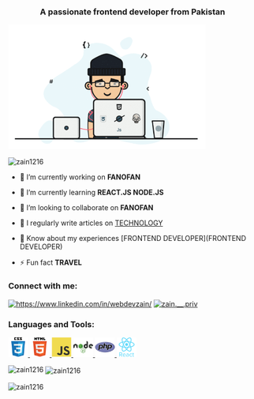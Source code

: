<h3 align="center">A passionate frontend developer from Pakistan</h3>

<img alig="right" alt="coding" width="400" src="/image.gif">

<p align="left"> <img src="https://komarev.com/ghpvc/?username=zain1216&label=Profile%20views&color=0e75b6&style=flat" alt="zain1216" /> </p>

- 🔭 I’m currently working on **FANOFAN**

- 🌱 I’m currently learning **REACT.JS NODE.JS**

- 👯 I’m looking to collaborate on **FANOFAN**

- 📝 I regularly write articles on [TECHNOLOGY](TECHNOLOGY)

- 📄 Know about my experiences [FRONTEND DEVELOPER](FRONTEND DEVELOPER)

- ⚡ Fun fact **TRAVEL**

<h3 align="left">Connect with me:</h3>
<p align="left">
<a href="https://www.linkedin.com/in/webdevzain/" target="blank"><img align="center" src="https://raw.githubusercontent.com/rahuldkjain/github-profile-readme-generator/master/src/images/icons/Social/linked-in-alt.svg" alt="https://www.linkedin.com/in/webdevzain/" height="30" width="40" /></a>
<a href="https://instagram.com/zain.__.priv" target="blank"><img align="center" src="https://raw.githubusercontent.com/rahuldkjain/github-profile-readme-generator/master/src/images/icons/Social/instagram.svg" alt="zain.__.priv" height="30" width="40" /></a>
</p>

<h3 align="left">Languages and Tools:</h3>
<p align="left"> <a href="https://www.w3schools.com/css/" target="_blank" rel="noreferrer"> <img src="https://raw.githubusercontent.com/devicons/devicon/master/icons/css3/css3-original-wordmark.svg" alt="css3" width="40" height="40"/> </a> <a href="https://www.w3.org/html/" target="_blank" rel="noreferrer"> <img src="https://raw.githubusercontent.com/devicons/devicon/master/icons/html5/html5-original-wordmark.svg" alt="html5" width="40" height="40"/> </a> <a href="https://developer.mozilla.org/en-US/docs/Web/JavaScript" target="_blank" rel="noreferrer"> <img src="https://raw.githubusercontent.com/devicons/devicon/master/icons/javascript/javascript-original.svg" alt="javascript" width="40" height="40"/> </a> <a href="https://nodejs.org" target="_blank" rel="noreferrer"> <img src="https://raw.githubusercontent.com/devicons/devicon/master/icons/nodejs/nodejs-original-wordmark.svg" alt="nodejs" width="40" height="40"/> </a> <a href="https://www.php.net" target="_blank" rel="noreferrer"> <img src="https://raw.githubusercontent.com/devicons/devicon/master/icons/php/php-original.svg" alt="php" width="40" height="40"/> </a> <a href="https://reactjs.org/" target="_blank" rel="noreferrer"> <img src="https://raw.githubusercontent.com/devicons/devicon/master/icons/react/react-original-wordmark.svg" alt="react" width="40" height="40"/> </a> </p>

<p><img align="left" src="https://github-readme-stats.vercel.app/api/top-langs?username=zain1216&show_icons=true&locale=en&layout=compact" alt="zain1216" /></p>

<p>&nbsp;<img align="center" src="https://github-readme-stats.vercel.app/api?username=zain1216&show_icons=true&locale=en" alt="zain1216" /></p>

<p><img align="center" src="https://github-readme-streak-stats.herokuapp.com/?user=zain1216&" alt="zain1216" /></p>
